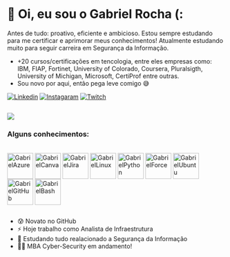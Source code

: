 # 🎲 Oi, eu sou o Gabriel Rocha (:

Antes de tudo: proativo, eficiente e ambicioso. Estou sempre estudando para me certificar e aprimorar meus conhecimentos! Atualmente estudando muito para seguir carreira em Segurança da Informação. 
- +20 cursos/certificações em tencologia, entre eles empresas como: IBM, FIAP, Fortinet, University of Colorado, Coursera, Pluralsigth, University of Michigan, Microsoft, CertiProf entre outras.
- Sou novo por aqui, então pega leve comigo 😅

[![Linkedin](https://img.shields.io/badge/LinkedIn-0077B5?style=for-the-badge&logo=linkedin&logoColor=white)](https://www.linkedin.com/in/gabriel-rocha-oliveira)
[![Instagaram](https://img.shields.io/badge/Instagram-E4405F?style=for-the-badge&logo=instagram&logoColor=white)](https://www.instagram.com/bielrochazl)
[![Twitch](https://img.shields.io/badge/Twitch-9146FF?style=for-the-badge&logo=twitch&logoColor=white)](https://www.twitch.tv/bielrisk)


##

<picture>
<source 
  srcset="https://github-readme-stats.vercel.app/api?username=anuraghazra&show_icons=true&theme=dark"
  media="(prefers-color-scheme: dark)"
/>
<source
  srcset="https://github-readme-stats.vercel.app/api?username=bielrisk&show_icons=true"
  media="(prefers-color-scheme: light), (prefers-color-scheme: no-preference)"
/>
<img src="https://github-readme-stats.vercel.app/api?username=bielrisk&show_icons=true" />
</picture>


### Alguns conhecimentos:

<div style="display: inline_block"><br>
  <img align="center" alt="GabrielAzure" heigth="50" width="60" src="https://cdn.jsdelivr.net/gh/devicons/devicon/icons/azure/azure-original.svg" />
  <img align="center" alt="GabrielCanva" heigth="50" width="60" src="https://cdn.jsdelivr.net/gh/devicons/devicon/icons/canva/canva-original.svg">
  <img align="center" alt="GabrielJira" heigth="50" width="60" src="https://cdn.jsdelivr.net/gh/devicons/devicon/icons/jira/jira-original.svg" />
  <img align="center" alt="GabrielLinux" heigth="50" width="60" src="https://cdn.jsdelivr.net/gh/devicons/devicon/icons/linux/linux-original.svg" />
  <img align="center" alt="GabrielPython" heigth="50" width="60" src="https://cdn.jsdelivr.net/gh/devicons/devicon/icons/python/python-original.svg" />
  <img align="center" alt="GabrielForce" heigth="50" width="60" src="https://cdn.jsdelivr.net/gh/devicons/devicon/icons/salesforce/salesforce-original.svg" />
  <img align="center" alt="GabrielUbuntu" heigth="50" width="60" src="https://cdn.jsdelivr.net/gh/devicons/devicon/icons/ubuntu/ubuntu-plain.svg" />
  <img align="center" alt="GabrielGitHub" heigth="50" width="60" src="https://cdn.jsdelivr.net/gh/devicons/devicon/icons/github/github-original.svg" />
  <img align="center" alt="GabrielBash" heigth="50" width="60"src="https://cdn.jsdelivr.net/gh/devicons/devicon/icons/bash/bash-original.svg" />
                
</div>

 ##
     
- 😰 Novato no GitHub
- ⚡ Hoje trabalho como Analista de Infraestrutura
- 🌱 Estudando tudo realacionado a Segurança da Informação
- 👨‍💻 MBA Cyber-Security em andamento!
